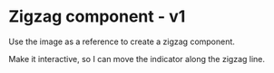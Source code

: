 # Zigzag component - v1

Use the image as a reference to create a zigzag component.

Make it interactive, so I can move the indicator along the zigzag line.

